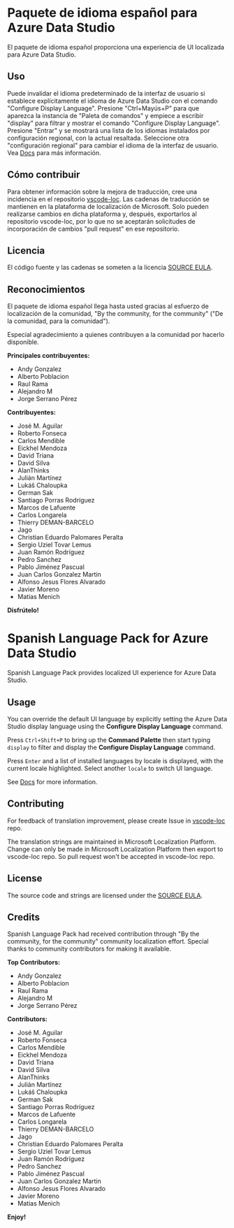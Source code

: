 #  Paquete de idioma español para Azure Data Studio

El paquete de idioma español proporciona una experiencia de UI localizada para Azure Data Studio.

## Uso

Puede invalidar el idioma predeterminado de la interfaz de usuario si establece explícitamente el idioma de Azure Data Studio con el comando "Configure Display Language". 
Presione "Ctrl+Mayús+P" para que aparezca la instancia de "Paleta de comandos" y empiece a escribir "display" para filtrar y mostrar el comando "Configure Display Language".
Presione "Entrar" y se mostrará una lista de los idiomas instalados por configuración regional, con la actual resaltada. Seleccione otra "configuración regional" para cambiar el idioma de la interfaz de usuario.
Vea [Docs](https://go.microsoft.com/fwlink/?LinkId=761051) para más información.

## Cómo contribuir

Para obtener información sobre la mejora de traducción, cree una incidencia en el repositorio [vscode-loc](https://github.com/microsoft/vscode-loc).
Las cadenas de traducción se mantienen en la plataforma de localización de Microsoft. Solo pueden realizarse cambios en dicha plataforma y, después, exportarlos al repositorio vscode-loc, por lo que no se aceptarán solicitudes de incorporación de cambios "pull request" en ese repositorio.

## Licencia

El código fuente y las cadenas se someten a la licencia [SOURCE EULA](https://github.com/Microsoft/azuredatastudio/blob/master/LICENSE.txt).

## Reconocimientos

El paquete de idioma español llega hasta usted gracias al esfuerzo de localización de la comunidad, "By the community, for the community" ("De la comunidad, para la comunidad").

Especial agradecimiento a quienes contribuyen a la comunidad por hacerlo disponible.

**Principales contribuyentes:**

* Andy Gonzalez
* Alberto Poblacion
* Raul Rama
* Alejandro M
* Jorge Serrano Pérez


**Contribuyentes:**

* José M. Aguilar
* Roberto Fonseca
* Carlos Mendible
* Eickhel Mendoza
* David Triana
* David Silva
* AlanThinks
* Julián Martínez
* Lukáš Chaloupka
* German Sak
* Santiago Porras Rodríguez
* Marcos de Lafuente
* Carlos Longarela
* Thierry DEMAN-BARCELO
* Jago
* Christian Eduardo Palomares Peralta
* Sergio Uziel Tovar Lemus
* Juan Ramón Rodríguez
* Pedro Sanchez
* Pablo Jiménez Pascual
* Juan Carlos Gonzalez Martin
* Alfonso Jesus Flores Alvarado
* Javier Moreno
* Matias Menich

**Disfrútelo!**


#  Spanish Language Pack for Azure Data Studio

Spanish Language Pack provides localized UI experience for Azure Data Studio.

## Usage

You can override the default UI language by explicitly setting the Azure Data Studio display language using the **Configure Display Language** command.

Press `Ctrl+Shift+P` to bring up the **Command Palette** then start typing `display` to filter and display the **Configure Display Language** command.

Press `Enter` and a list of installed languages by locale is displayed, with the current locale highlighted. Select another `locale` to switch UI language.

See [Docs](https://go.microsoft.com/fwlink/?LinkId=761051) for more information.

## Contributing

For feedback of translation improvement, please create Issue in [vscode-loc](https://github.com/microsoft/vscode-loc) repo.

The translation strings are maintained in Microsoft Localization Platform. Change can only be made in Microsoft Localization Platform then export to vscode-loc repo. So pull request won't be accepted in vscode-loc repo.

## License

The source code and strings are licensed under the [SOURCE EULA](https://github.com/Microsoft/azuredatastudio/blob/master/LICENSE.txt).

## Credits

Spanish Language Pack had received contribution through "By the community, for the community" community localization effort. Special thanks to community contributors for making it available.

**Top Contributors:**

* Andy Gonzalez
* Alberto Poblacion
* Raul Rama
* Alejandro M
* Jorge Serrano Pérez

**Contributors:**

* José M. Aguilar
* Roberto Fonseca
* Carlos Mendible
* Eickhel Mendoza
* David Triana
* David Silva
* AlanThinks
* Julián Martínez
* Lukáš Chaloupka
* German Sak
* Santiago Porras Rodríguez
* Marcos de Lafuente
* Carlos Longarela
* Thierry DEMAN-BARCELO
* Jago
* Christian Eduardo Palomares Peralta
* Sergio Uziel Tovar Lemus
* Juan Ramón Rodríguez
* Pedro Sanchez
* Pablo Jiménez Pascual
* Juan Carlos Gonzalez Martin
* Alfonso Jesus Flores Alvarado
* Javier Moreno
* Matias Menich

**Enjoy!**
